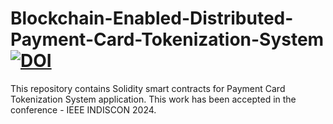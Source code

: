 # Blockchain-Enabled-Distributed-Payment-Card-Tokenization-System [![DOI](https://zenodo.org/badge/821328130.svg)](https://zenodo.org/doi/10.5281/zenodo.12580469)

This repository contains Solidity smart contracts for Payment Card Tokenization System application. This work has been accepted in the conference - IEEE INDISCON 2024.
